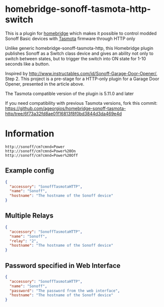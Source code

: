 # homebridge-sonoff-tasmota-http-switch

This is a plugin for [homebridge](https://github.com/nfarina/homebridge) which makes it possible to control modded Sonoff Basic devices with [Tasmota](https://github.com/arendst/Sonoff-Tasmota) firmware through HTTP only

Unlike generic homebridge-sonoff-tasmota-http, this Homebridge plugin publishes Sonoff as a Switch class device and gives an ability not only to switch between states, but to trigger the switch into ON state for 1-10 seconds like a button.

Inspired by http://www.instructables.com/id/Sonoff-Garage-Door-Opener/, Step 2.
This project is a pre-stage for a HTTP-only plugin for a Garage Door Opener, presented in the article above.



The Tasmota compatible version of the plugin is 5.11.0 and later

If you need compatibility with previous Tasmota versions, fork this commit: https://github.com/ageorgios/homebridge-sonoff-tasmota-http/tree/6f73a32fd8ae01f16813f8f0bd3844d3da469e4d

# Information
```
http://sonoff/cm?cmnd=Power
http://sonoff/cm?cmnd=Power%20On
http://sonoff/cm?cmnd=Power%20Off
```

## Example config

```json
{
  "accessory": "SonoffTasmotaHTTP",
  "name": "Sonoff",
  "hostname": "The hostname of the Sonoff device"
}
```

## Multiple Relays

```json
{
  "accessory": "SonoffTasmotaHTTP",
  "name": "Sonoff",
  "relay": "2",
  "hostname": "The hostname of the Sonoff device"
}
```

## Password specified in Web Interface

```json
{
  "accessory": "SonoffTasmotaHTTP",
  "name": "Sonoff",
  "password": "The password from the web interface",
  "hostname": "The hostname of the Sonoff device"
}
```
